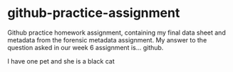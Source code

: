 # github-practice-assignment
Github practice homework assignment, containing my final data sheet and metadata from the forensic metadata assignment. My answer to the question asked in our week 6 assignment is... github. 

I have one pet and she is a black cat

